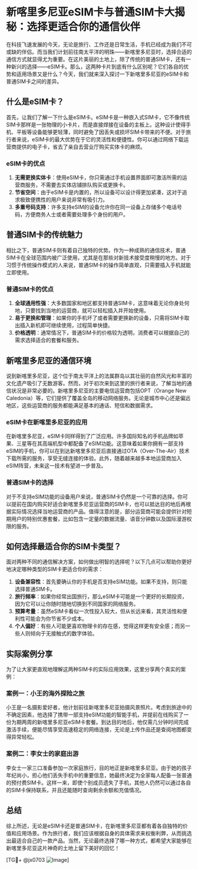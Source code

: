 # 新喀里多尼亚eSIM卡与普通SIM卡大揭秘：选择更适合你的通信伙伴

在科技飞速发展的今天，无论是旅行、工作还是日常生活，手机已经成为我们不可或缺的伴侣。而当我们计划前往南太平洋的明珠——新喀里多尼亚时，选择合适的通信方式就显得尤为重要。在这片美丽的土地上，除了传统的普通SIM卡，还有一种新兴的选择——eSIM卡。那么，这两种卡片到底有什么区别呢？它们各自的优势和适用场景又是什么？今天，我们就来深入探讨一下新喀里多尼亚的eSIM卡和普通SIM卡之间的差异。

## 什么是eSIM卡？

首先，让我们了解一下什么是eSIM卡。eSIM卡是一种嵌入式SIM卡，它不像传统SIM卡那样是一张物理的小卡片，而是直接焊接在设备的主板上。这种设计使得手机、平板等设备能够更轻薄，同时避免了因丢失或损坏SIM卡带来的不便。对于旅行者来说，eSIM卡的最大优势在于它的灵活性和便捷性。你可以通过网络下载运营商提供的电子卡，省去了亲自去营业厅购买实体卡的麻烦。

### eSIM卡的优点

1. **无需更换实体卡**：使用eSIM卡，你只需通过手机设置界面即可激活所需的运营商服务，不需要去实体店铺排队购买或更换卡。
2. **节省空间**：由于eSIM卡是内置的，所以设备可以设计得更加紧凑，这对于追求极致便携性的用户来说非常有吸引力。
3. **多重号码支持**：许多支持eSIM的设备允许你在同一设备上存储多个电话号码，方便商务人士或者需要处理多个身份的用户。

## 普通SIM卡的传统魅力

相比之下，普通SIM卡则有着自己独特的优势。作为一种成熟的通信技术，普通SIM卡在全球范围内被广泛使用，尤其是在那些对新技术接受度稍慢的地方。对于习惯于传统操作模式的人来说，普通SIM卡的操作简单直观，只需要插入手机就能立即使用。

### 普通SIM卡的优点

1. **全球通用性强**：大多数国家和地区都支持普通SIM卡，这意味着无论你身处何地，只要找到当地的运营商，就可以轻松插入并开始使用。
2. **易于更换和管理**：如果你的手机坏了或者需要更换新的设备，只需将SIM卡取出插入新机即可继续使用，过程简单快捷。
3. **价格透明**：通常情况下，普通SIM卡的价格较为透明，消费者可以根据自己的需求选择适合的套餐和服务。

## 新喀里多尼亚的通信环境

说到新喀里多尼亚，这个位于南太平洋上的法属群岛以其壮丽的自然风光和丰富的文化遗产吸引了无数游客。然而，对于初次来到这里的旅行者来说，了解当地的通信状况是非常必要的。新喀里多尼亚的主要电信运营商包括OPT（Orange New Caledonia）等，它们提供了覆盖全岛的移动网络服务。无论是城市中心还是偏远地区，这些运营商的服务都能满足基本的通话、短信和数据需求。

### eSIM卡在新喀里多尼亚的应用

在新喀里多尼亚，eSIM卡同样得到了广泛应用。许多国际知名的手机品牌如苹果、三星等在其高端机型中都配备了eSIM功能。这意味着如果你拥有一部支持eSIM的手机，你可以在到达新喀里多尼亚后直接通过OTA（Over-The-Air）技术下载所需的服务，享受无缝连接的体验。此外，随着越来越多本地运营商加入eSIM阵营，未来这一技术有望进一步普及。

### 普通SIM卡的选择

对于不支持eSIM功能的设备用户来说，普通SIM卡仍然是一个可靠的选择。你可以提前在国内购买好适合新喀里多尼亚运营商的SIM卡，也可以抵达目的地后再根据实际情况选择当地运营商的产品。值得注意的是，部分运营商可能会提供针对短期用户的特别优惠套餐，比如包含一定量的数据流量、语音分钟数以及国际漫游权限的服务。

## 如何选择最适合你的SIM卡类型？

面对两种不同的通信解决方案，如何做出明智的选择呢？以下几点可以帮助你更好地决定哪种类型的SIM卡更适合你的需求：

1. **设备兼容性**：首先要确认你的手机是否支持eSIM功能。如果不支持，则只能选择普通SIM卡。
2. **旅行频率**：如果你经常出国旅行，那么eSIM卡可能是一个更好的长期投资，因为它可以让你随时随地切换到不同国家的网络服务。
3. **预算考量**：虽然eSIM卡看似一次性投入较大，但从长远来看，其灵活性和便利性可能会为你节省不少成本。
4. **个人偏好**：有些人可能更喜欢物理卡的存在感，觉得这样更有安全感；而另一些人则倾向于无接触式的数字体验。

## 实际案例分享

为了让大家更直观地理解这两种SIM卡的实际应用效果，这里分享两个真实的案例：

### 案例一：小王的海外探险之旅

小王是一名摄影爱好者，他计划前往新喀里多尼亚拍摄风景照片。考虑到旅途中的不确定因素，他选择了携带一部支持eSIM功能的智能手机，并提前在线购买了一份为期两周的新喀里多尼亚eSIM卡套餐。到达目的地后，他仅需几分钟时间完成激活手续，便能尽情享受高速稳定的网络连接，无论是上传作品还是查阅地图都变得异常轻松。

### 案例二：李女士的家庭出游

李女士一家三口准备参加一次家庭旅行，目的地正是新喀里多尼亚。由于她的孩子年纪尚小，担心他们丢失手机中的重要信息，她最终决定为全家每人配备一张普通的预付费SIM卡。这样一来，即使个别成员遗失了手机，其他人仍然可以通过各自的SIM卡保持联系，并且还能随时查询剩余余额和充值情况。

## 总结

综上所述，无论是eSIM卡还是普通SIM卡，在新喀里多尼亚都有着各自独特的价值和应用场景。作为旅行者，我们应该根据自身的具体需求来权衡利弊，从而挑选出最适合自己的一款产品。当然，无论最终选择了哪一种方式，都希望大家能够在新喀里多尼亚这片神奇的土地上留下美好的回忆！

[TG💪+ @jx0703 ![Image](https://github.com/user-attachments/assets/dbca1d08-cadb-493c-b0ec-ad6f7a83f270)]